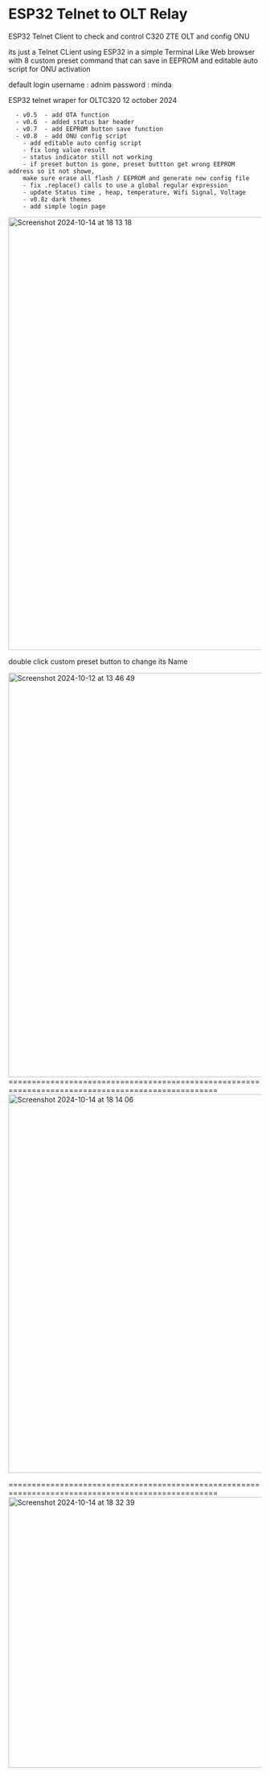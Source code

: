 # ESP32 Telnet to OLT Relay
ESP32 Telnet Client to check and control C320 ZTE OLT and config ONU 

its just a Telnet CLient using ESP32 in a simple Terminal Like Web browser
with 8 custom preset command that can save in EEPROM and editable auto script for ONU activation

default login username : adnim password : minda

  ESP32 telnet wraper for OLTC320  12 october 2024
	  
      - v0.5  - add OTA function
      - v0.6  - added status bar header
      - v0.7  - add EEPROM button save function
      - v0.8  - add ONU config script
		- add editable auto config script
		- fix long value result
		- status indicator still not working
		- if preset button is gone, preset buttton get wrong EEPROM address so it not showe,
		make sure erase all flash / EEPROM and generate new config file
  		- fix .replace() calls to use a global regular expression
		- update Status time , heap, temperature, Wifi Signal, Voltage
		- v0.8z dark themes      
		- add simple login page

 

<img width="861" alt="Screenshot 2024-10-14 at 18 13 18" src="https://github.com/user-attachments/assets/251b92bf-3a9d-429d-91db-714c1390021e">

double click custom preset button to change its Name

<img width="804" alt="Screenshot 2024-10-12 at 13 46 49" src="https://github.com/user-attachments/assets/535c8be3-57e3-442d-b510-92ca92ecfe40">
===================================================================================================

<img width="753" alt="Screenshot 2024-10-14 at 18 14 06" src="https://github.com/user-attachments/assets/9afcaf44-0f1d-4b70-a5ff-99d40d9b739b">

===================================================================================================
<img width="538" alt="Screenshot 2024-10-14 at 18 32 39" src="https://github.com/user-attachments/assets/5ffc9dcd-e212-41c7-a547-c1b30cdef244">




